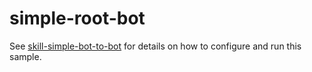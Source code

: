 # simple-root-bot

See [skill-simple-bot-to-bot](../) for details on how to configure and run this sample.
